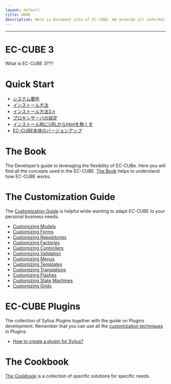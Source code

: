 ```yaml
---
layout: default
title: HOME
description: Here is Document site of EC-CUBE. We provide all information such as Development Guideline, Concept of elemental technology, Tutorial for Development on main EC-Cube and Plugin, Cookbook, etc.
---
```


---

# EC-CUBE 3

What is EC-CUBE 3???

# Quick Start
- [システム要件](/3.0/quick/requirement.html)
- [インストール方法](/3.0/quick/install.html)
- [インストール方法3.n](/3.0/quick/install_3n.html)
- [プロキシサーバの設定](/3.0/quick/proxy.html)
- [インストール時にURLからhtmlを無くす](/3.0/quick/remove-html.html)
- [EC-CUBE本体のバージョンアップ](/3.0/quick/update.html)

# The Book

The Developer’s guide to leveraging the flexibility of EC-CUBe.
Here you will find all the concepts used in the EC-CUBE. [The Book](/3.0/book/index.html) helps to understand how EC-CUBE works.

# The Customization Guide
The [Customization Guide](/3.0/customization/index.html) is helpful while wanting to adapt EC-CUBE to your personal business needs.

- [Customizing Models](/3.0/customization/model.html)
- [Customizing Forms](/3.0/customization/form.html)
- [Customizing Repositories](/3.0/customization/repository.html)
- [Customizing Factories](/3.0/customization/factory.html)
- [Customizing Controllers](/3.0/customization/controller.html)
- [Customizing Validation](/3.0/customization/validation.html)
- [Customizing Menus](/3.0/customization/menu.html)
- [Customizing Templates](/3.0/customization/template.html)
- [Customizing Translations](/3.0/customization/translation.html)
- [Customizing Flashes](/3.0/customization/flash.html)
- [Customizing State Machines](/3.0/customization/state_machine.html)
- [Customizing Grids](/3.0/customization/grid.html)

# EC-CUBE Plugins
The collection of Sylius Plugins together with the guide on Plugins development. Remember that you can use all the [customization techniques](/3.0/customization/index.html) in Plugins.

- [How to create a plugin for Sylius?](/3.0/plugins/creating_plugin.html)

# The Cookbook
[The Cookbook](/3.0/cookbook/index.html) is a collection of specific solutions for specific needs.

<!--
# The REST API Reference
[The API guide](/3.0/api/index.html) covers the REST API of Sylius platform.

- [Introduction to Sylius REST API](/3.0/api/introduction.html)
- [Authorization](/3.0/api/authorization.html)
- [Admin Users API](/3.0/api/admin_users.html)
- [Carts API](/3.0/api/carts.html)
- [Channels API](/3.0/api/channels.html)
- [Checkout API](/3.0/api/checkouts.html)
- [Countries API](/3.0/api/countries.html)
- [Currencies API](/3.0/api/currencies.html)
- [Customers API](/3.0/api/customers.html)
- [Exchange Rates API](/3.0/api/exchange_rate.html)
- [Locales API](/3.0/api/locales.html)
- [Orders API](/3.0/api/orders.html)
- [Payment Methods API](/3.0/api/payment_methods.html)
- [Payments API](/3.0/api/payment.html)
- [Product Attributes API](/3.0/api/product_attributes.html)
- [Product Options API](/3.0/api/product_options.html)
- [Product Reviews API](/3.0/api/product_reviews.html)
- [Product Variants API](/3.0/api/product_variants.html)
- [Products API](/3.0/api/product.html)
- [Promotion Coupons API](/3.0/api/promotion_coupons.html)
- [Promotions API](/3.0/api/promotions.html)
- [Provinces API](/3.0/api/provinces.html)
- [Shipments API](/3.0/api/shipments.html)
- [Shipping Categories API](/3.0/api/shipping_categories.html)
- [Shipping Methods API](/3.0/api/shipping_methods.html)
- [Tax Categories API](/3.0/api/tax_categories.html)
- [Tax Rates API](/3.0/api/tax_rates.html)
- [Taxons API](/3.0/api/taxons.html)
- [Zones API](/3.0/api/zones.html)
- [Sorting and filtration](/3.0/api/sorting_filtration.html)


# The BDD Guide
In [the BDD Guide](/3.0/bdd/index.html) you will learn how to write clean and reusable features, contexts and pages using Behat.

- [Basic Usage](/3.0/bdd/basic_usage.html)
- [Introduction to containers](/3.0/bdd/introduction_to_containers.html)
- [How to add a new context?](/3.0/bdd/how_to_add_new_context.html)
- [How to add a new page object?](/3.0/bdd/how_to_add_new_page.html)
- [How to define a new suite?](/3.0/bdd/how_to_define_new_suite.html)
- [How to use transformers?](/3.0/bdd/how_to_use_transformers.html)



### 下記のような内容が削除されるかもしれません。

# EC-CUBE 3 Development Document

## GitHub

- <a href="https://github.com/EC-CUBE/ec-cube" target="_blank">EC-CUBE 3 Development Repository</a>
- <a href="https://github.com/EC-CUBE/ec-cube.github.io" target="_blank">EC-CUBE 3 Development Document Repository</a>

## Quick Start

- [System requirement](/requirement.html)
- [Development environment structure](development-environment.html)
- [How to install](/install.html)
- [Xampp install](/xampp_install.html)
- [WebMatrix install](/webmatrix_install.html)
- [How to update](/update.html)

## EC-CUBE 3 Specification

- [Directory and file structure](/spec-directory-structure.html)
  1. Main directory・role
  2. Setting file
  3. Constant
  4. Replacement 2 system・3 system
- [Template searching order](/template.html)
- [Function list](/feature-list.html)
- <a href="https://github.com/EC-CUBE/eccube3-doc/tree/master/ER-D" target="_blank">Table・ER Diagram</a>
- <a href="https://github.com/EC-CUBE/eccube3-doc/tree/master/IntegrationTest" target="_blank">Integration test item document</a>

## Plugin Specification

- [Plugin Specification・tutorial](/plugin.html)
- [Install Specification](/plugin_install.html)
- [Priority control specification by handler](/plugin_handler.html) 
- [Develop Plugin using php app/console plugin:develop ](/plugin_console.html)
- [Plugin test](plugin-test.html)
- [Plugin sample dev](plugin_sample_dev.html)

## Web API Specification

- [Web API Plugin start-up Guide verβ](/web-api-doc.html)
- [Web API Development Policy](/api.html)
- [Web API認証 ( Authorization ) Guide](/api_authorization.html)

## Development Guideline
-We provide the main flow and prerequisite knowledge used when you develop 

- [General development](workflow-general-image.html)
- [Coding rule](coding_style.html)
- [Migration guide](migration.html)
- <a href="http://qiita.com/nanasess/items/350e59b29cceb2f122b3" target="_blank">Log design guideline</a>
- [Development step using Git](workflow.html)
- [Customize Reference](customize-reference.html)
1. Created・changed file when customize
2. External component

## Development help

- [Debug・Tips](tips.html)
- [PHP Storm Debug](php-storm-debug.html)
- [PHP Storm Plugin](php-storm-plugin.html)
- [PHP Storm Unittest](php-storm-unittest.html)

## Technique used in EC-CUBE 3
- We provide overview of Core technique in EC-CUBE 3 and some reference site

	- [Technique list](/architecture.html)
		1. Silex 
		2. Symfony2
		3. Database abstraction layer 
		4. Template engine 
		5. Library management 


## Tutorial

- In turorial, which was made finally

    - Make [CRUD] of database same with screen display.

    - Can get the source completed in this tutorial in link below
    
        - <a href="https://github.com/geany-y/ec-cube/tree/documents/tutorial" target="_blank">GitHub</a>

### Tutorial list

- **Setting URL**
    - [Routing and controller provider](tutorial-1.html)

- **Try displaying View from Controller**
    - [Rendering of view](tutorial-2.html)

- **Try transferring variable to screen**
    - [Twig structure and View variable](tutorial-3.html)

- **Try displaying Form**
    - [Form and Form builder](tutorial-4.html)

- **Arrange Form info and add the check input value**
    - [FormType](tutorial-5.html)

- **Let’s create Database**
    - Because this content is explained in [Development Guideline] so we only show the Table specification of this Tutorial 
    - Please refer the link below for detail
        - [Migration guide](migration.html)
        - [Table specification in this tutorial](tutorial-6.html)

- **Let’s set Database structure for Doctrine**
    - [Database schema specification](tutorial-7.html)

- **Let’s create Entity file for Doctrine**
    - [Entity](tutorial-8.html)

- **Let's register Database**
    - [Register information use Entity manager](tutorial-9.html)

- **Let's get information from database and display as Table list**
    - [Getting database information and Loop processing of View](tutorial-10.html)

- **Let's arrange Database operation processing in repository**
    - [Repository and database operation](tutorial-11.html)

- **Let's edit the list**
    - [Conditions search and update process](tutorial-12.html)

- **Let's delete unnecessary information**
    - [Delete record](tutorial-13.html)


## Cookbook

- In this cookbook, different from tutorial, we explain how to customize more practically.

### Adding management screen item

1. [Customize Main](cookbook-1-cube3-customize-admin-add.html)

### How to add GoogleAnalitics

1. [Add JavaScript using Management function block](cookbook-2-cube3-customize-js.html)
-->
